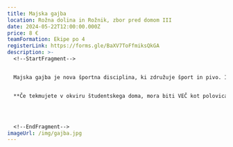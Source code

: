 ```yaml
---
title: Majska gajba
location: Rožna dolina in Rožnik, zbor pred domom III
date: 2024-05-22T12:00:00.000Z
price: 8 €
teamFormation: Ekipe po 4
registerLink: https://forms.gle/BaXV7ToFfmiksQkGA
description: >-
  <!--StartFragment-->


  Majska gajba je nova športna disciplina, ki združuje šport in pivo. Igra izvira iz obronkov Pohorja, natančneje iz Slovenske Bistrice, kjer se v originalu imenuje Piratlon. Za potrebe majskih iger smo traso in ime igre prilagodili, v pravilih pa ostajamo zvesti ustanoviteljem, ki so svetu predstavili to novo kraljico športa. Ekipo sestavljajo štirje posamezniki, ki jih na trasi zvesto spremlja gajba. Tekmovalci morajo prehoditi (ali preteči) v naprej določeno traso, cilj pa morajo prečkati s prazno gajbo! Da pa tekmovanje ni prelahko, bodo ob poti pripravljene tudi dodatne postojanke z nalogami, ki jih mora ekipa opraviti, da lahko nadaljuje proti cilju. Natančnejša navodila pa bodo prestavljena pred samim začetkom tekmovanja. Tekmovanje bo omejeno na 20 ekip, tako da pohitite s prijavo!


  **Če tekmujete v okviru študentskega doma, mora biti VEČ kot polovica ekipe sestavljena iz stanovalcev istega doma, hkrati pa se morate uvrstiti med najboljše tri. Prva ekipa prejme 12 točk, druga 10 točk ter tretja 8 točk.**




  <!--EndFragment-->
imageUrl: /img/gajba.jpg
---
```

